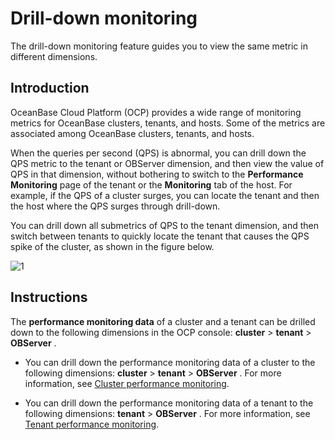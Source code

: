# Drill-down monitoring

The drill-down monitoring feature guides you to view the same metric in different dimensions.

## Introduction

OceanBase Cloud Platform (OCP) provides a wide range of monitoring metrics for OceanBase clusters, tenants, and hosts. Some of the metrics are associated among OceanBase clusters, tenants, and hosts.

When the queries per second (QPS) is abnormal, you can drill down the QPS metric to the tenant or OBServer dimension, and then view the value of QPS in that dimension, without bothering to switch to the **Performance Monitoring** page of the tenant or the **Monitoring** tab of the host.
For example, if the QPS of a cluster surges, you can locate the tenant and then the host where the QPS surges through drill-down.

You can drill down all submetrics of QPS to the tenant dimension, and then switch between tenants to quickly locate the tenant that causes the QPS spike of the cluster, as shown in the figure below.

![1](https://help-static-aliyun-doc.aliyuncs.com/assets/img/en-US/4909803461/p393976.png)

## Instructions

The **performance monitoring data** of a cluster and a tenant can be drilled down to the following dimensions in the OCP console: **cluster** \> **tenant** \> **OBServer** .

* You can drill down the performance monitoring data of a cluster to the following dimensions: **cluster** \> **tenant** \> **OBServer** . For more information, see [Cluster performance monitoring](200.view-clusters-performance.md).

* You can drill down the performance monitoring data of a tenant to the following dimensions: **tenant** \> **OBServer** . For more information, see [Tenant performance monitoring](400.view-tenant-performance-and-sql.md).
